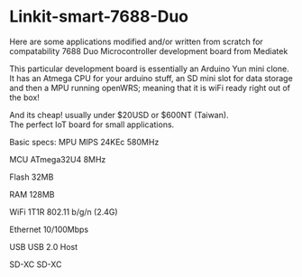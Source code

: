 # Linkit-smart-7688-Duo
Here are some applications modified and/or written from scratch for compatability 7688 Duo Microcontroller development board from Mediatek

This particular development board is essentially an Arduino Yun mini clone.   It has an Atmega CPU for your arduino stuff,
an SD mini slot for data storage and then a MPU running openWRS;  meaning that it is wiFi ready right out of the box!   

And its cheap!  usually under $20USD or $600NT (Taiwan).  
The perfect IoT board for small applications.

Basic specs:
MPU       MIPS 24KEc 580MHz

MCU       ATmega32U4 8MHz

Flash     32MB

RAM       128MB

WiFi      1T1R 802.11 b/g/n (2.4G)

Ethernet  10/100Mbps

USB       USB 2.0 Host

SD-XC     SD-XC
